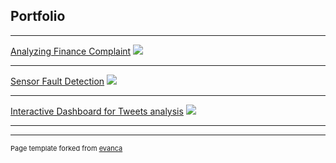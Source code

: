 ## Portfolio

---



[Analyzing Finance Complaint](/sample_page)
<img src="images/dummy_thumbnail.jpg?raw=true"/>

---
[Sensor Fault Detection](/pdf/sample_presentation.pdf)
<img src="images/dummy_thumbnail.jpg?raw=true"/>

---
[Interactive Dashboard for Tweets analysis](http://example.com/)
<img src="images/dummy_thumbnail.jpg?raw=true"/>

---






---
<p style="font-size:11px">Page template forked from <a href="https://github.com/evanca/quick-portfolio">evanca</a></p>
<!-- Remove above link if you don't want to attibute -->
